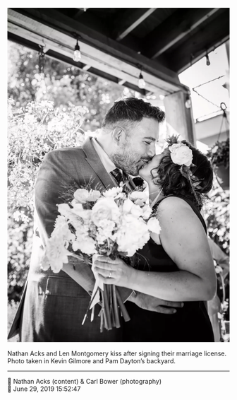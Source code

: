 ![Nathan Acks and Len Montgomery kiss](assets/d342a72a40659dda68aa974a7fded073.webp)

Nathan Acks and Len Montgomery kiss after signing their marriage license. Photo taken in Kevin Gilmore and Pam Dayton’s backyard.

- - - -

<span aria-hidden="true">👥</span> Nathan Acks (content) & Carl Bower (photography)  
<span aria-hidden="true">📅</span> June 29, 2019 15:52:47
